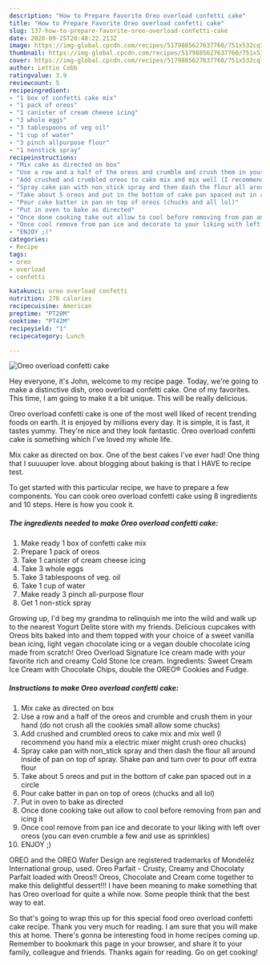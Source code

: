 ```yaml
---
description: "How to Prepare Favorite Oreo overload confetti cake"
title: "How to Prepare Favorite Oreo overload confetti cake"
slug: 137-how-to-prepare-favorite-oreo-overload-confetti-cake
date: 2020-09-25T20:48:22.213Z
image: https://img-global.cpcdn.com/recipes/5179885627637760/751x532cq70/oreo-overload-confetti-cake-recipe-main-photo.jpg
thumbnail: https://img-global.cpcdn.com/recipes/5179885627637760/751x532cq70/oreo-overload-confetti-cake-recipe-main-photo.jpg
cover: https://img-global.cpcdn.com/recipes/5179885627637760/751x532cq70/oreo-overload-confetti-cake-recipe-main-photo.jpg
author: Lettie Cobb
ratingvalue: 3.9
reviewcount: 5
recipeingredient:
- "1 box of confetti cake mix"
- "1 pack of oreos"
- "1 canister of cream cheese icing"
- "3 whole eggs"
- "3 tablespoons of veg oil"
- "1 cup of water"
- "3 pinch allpurpose flour"
- "1 nonstick spray"
recipeinstructions:
- "Mix cake as directed on box"
- "Use a row and a half of the oreos and crumble and crush them in your hand (do not crush all the cookies small allow some chucks)"
- "Add crushed and crumbled oreos to cake mix and mix well (I recommend you hand mix a electric mixer might crush oreo chucks)"
- "Spray cake pan with non_stick spray and then dash the flour all around inside of pan on top of spray. Shake pan and turn over to pour off extra flour"
- "Take about 5 oreos and put in the bottom of cake pan spaced out in a circle"
- "Pour cake batter in pan on top of oreos (chucks and all lol)"
- "Put in oven to bake as directed"
- "Once done cooking take out allow to cool before removing from pan and icing it"
- "Once cool remove from pan ice and decorate to your liking with left over oreos (you can even crumble a few and use as sprinkles)"
- "ENJOY ;)"
categories:
- Recipe
tags:
- oreo
- overload
- confetti

katakunci: oreo overload confetti 
nutrition: 276 calories
recipecuisine: American
preptime: "PT20M"
cooktime: "PT42M"
recipeyield: "1"
recipecategory: Lunch

---
```



![Oreo overload confetti cake](https://img-global.cpcdn.com/recipes/5179885627637760/751x532cq70/oreo-overload-confetti-cake-recipe-main-photo.jpg)

Hey everyone, it's John, welcome to my recipe page. Today, we're going to make a distinctive dish, oreo overload confetti cake. One of my favorites. This time, I am going to make it a bit unique. This will be really delicious.

Oreo overload confetti cake is one of the most well liked of recent trending foods on earth. It is enjoyed by millions every day. It is simple, it is fast, it tastes yummy. They're nice and they look fantastic. Oreo overload confetti cake is something which I've loved my whole life.

Mix cake as directed on box. One of the best cakes I&#39;ve ever had! One thing that I suuuuper love. about blogging about baking is that I HAVE to recipe test.


To get started with this particular recipe, we have to prepare a few components. You can cook oreo overload confetti cake using 8 ingredients and 10 steps. Here is how you cook it.

<!--inarticleads1-->

##### The ingredients needed to make Oreo overload confetti cake:

1. Make ready 1 box of confetti cake mix
1. Prepare 1 pack of oreos
1. Take 1 canister of cream cheese icing
1. Take 3 whole eggs
1. Take 3 tablespoons of veg. oil
1. Take 1 cup of water
1. Make ready 3 pinch all-purpose flour
1. Get 1 non-stick spray


Growing up, I&#39;d beg my grandma to relinquish me into the wild and walk up to the nearest Yogurt Delite store with my friends. Delicious cupcakes with Oreos bits baked into and them topped with your choice of a sweet vanilla bean icing, light vegan chocolate icing or a vegan double chocolate icing made from scratch! Oreo Overload Signature Ice cream made with your favorite rich and creamy Cold Stone Ice cream. Ingredients: Sweet Cream Ice Cream with Chocolate Chips, double the OREO® Cookies and Fudge. 

<!--inarticleads2-->

##### Instructions to make Oreo overload confetti cake:

1. Mix cake as directed on box
1. Use a row and a half of the oreos and crumble and crush them in your hand (do not crush all the cookies small allow some chucks)
1. Add crushed and crumbled oreos to cake mix and mix well (I recommend you hand mix a electric mixer might crush oreo chucks)
1. Spray cake pan with non_stick spray and then dash the flour all around inside of pan on top of spray. Shake pan and turn over to pour off extra flour
1. Take about 5 oreos and put in the bottom of cake pan spaced out in a circle
1. Pour cake batter in pan on top of oreos (chucks and all lol)
1. Put in oven to bake as directed
1. Once done cooking take out allow to cool before removing from pan and icing it
1. Once cool remove from pan ice and decorate to your liking with left over oreos (you can even crumble a few and use as sprinkles)
1. ENJOY ;)


OREO and the OREO Wafer Design are registered trademarks of Mondelēz International group, used. Oreo Parfait - Crusty, Creamy and Chocolaty Parfait loaded with Oreos!! Oreos, Chocolate and Cream come together to make this delightful dessert!!! I have been meaning to make something that has Oreo overload for quite a while now. Some people think that the best way to eat. 

So that's going to wrap this up for this special food oreo overload confetti cake recipe. Thank you very much for reading. I am sure that you will make this at home. There's gonna be interesting food in home recipes coming up. Remember to bookmark this page in your browser, and share it to your family, colleague and friends. Thanks again for reading. Go on get cooking!
